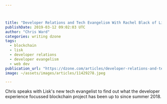```yaml
---



title: "Developer Relations and Tech Evangelism With Rachel Black of Lisk"
publishDate: 2019-03-12 09:02:03 UTC
author: "Chris Ward"
categories: writing dzone
tags:
  - blockchain
  - lisk
  - developer relations
  - developer evangelism
  - web dev
publication_url: "https://dzone.com/articles/developer-relations-and-tech-evangelism-with-rache"
image: ~/assets/images/articles/11429278.jpeg

---
```

Chris speaks with Lisk's new tech evangelist to find out what the developer experience focussed blockchain project has been up to since summer 2018.

